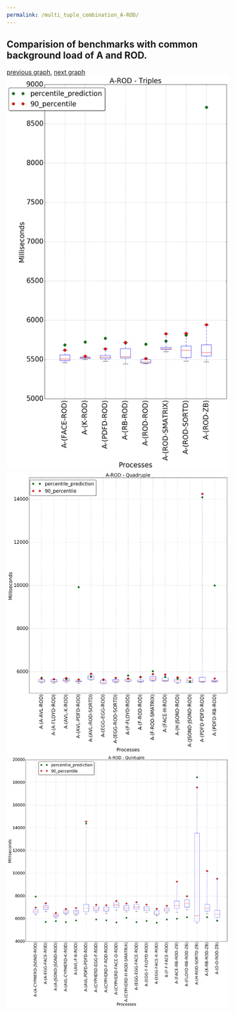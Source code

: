 ```yaml
---
permalink: /multi_tuple_combination_A-ROD/
---
```



 ## Comparision of benchmarks with common background load of A and ROD.

[previous graph](../multi_tuple_combination_A-RB/), [next graph](../multi_tuple_combination_A-SMATRIX/)
![graph figure](./images/triple/A/A-ROD_box.png)![graph figure](./images/quadruple/A/A-ROD_box.png)![graph figure](./images/quintuple/A/A-ROD_box.png)